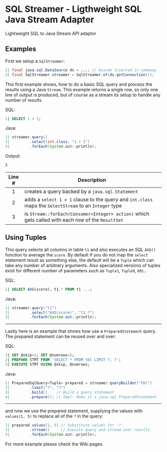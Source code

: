 # SQL Streamer - Ligthweight SQL Java Stream Adapter
Lightweight SQL to Java Stream API adaptor

## Examples
First we setup a `SqlStreamer`:
```java
1| final java.sql.DataSource ds = ...; // Assume injected in someway
2| final SqlStreamer streamer = SqlStreamer.of(ds.getConnection());
```
This first example shows, how to do a basic SQL query and process the results using a Java `Stream`. This example returns a single row, so only one line of output is produced, but of course as a stream its setup to handle any number of results.

SQL:
```sql
1| SELECT 1 + 1;
```

Java:
```java
1| streamer.query()
2|         .select(int.class, "1 + 1") 
3|         .forEach(System.out::println);
```

Output:
```
2
```

| Line # | Description                                                                                            |
|:------:|--------------------------------------------------------------------------------------------------------|
| 1      | creates a query backed by a `java.sql.Statement`|
| 2      | adds a `select 1 + 1` clause to the query and `int.class` maps the `SelectStream` to an `Integer` type |
| 3      | is `Stream::forEach(Consumer<Integer> action)` which gets called with each row of the `ResultSet`|

Using Tuples
---
This query selects all columns in table `t1` and also executes an SQL `AVG()` function to average the `score`. By default
if you do not map the `select` statement result as something else, the default will be a `Tuple` which can take any number
of arbitrary arguments. Also specialized versions of tuples exist for different number of parameters such as `Tuple1`, `Tuple9`, etc..

SQL:
```sql
1| SELECT AVG(score), t1.* FROM t1 ...;
```

Java:
```java
1| streamer.query("t1")
2|         .select("AVG(score)", "t1.*")
3|         .forEach(System.out::println);
```
---

Lastly here is an example that shows how use a `PreparedStatement` query. The prepared statement can be reused over and over:

SQL:
```sql
1| SET @skip=1; SET @numrows=5;
2| PREPARE STMT FROM 'SELECT * FROM tbl LIMIT ?, ?';
3| EXECUTE STMT USING @skip, @numrows;
```

Java:
```java
1| PreparedSqlQuery<Tuple> prepared = streamer.queryBuilder("tbl")
2|         .limit("?", "?")
3|         .build()    // Build a query statement
4|         .prepare(); // Impl: Make it a java.sql.PreparedStatement
```
---

and now we use the prepared statement, supplying the values with `values(1, 5)` to replace all of the `?` in the query:


```java
1| prepared.values(1, 5) // Substitute values for '?'
2|         .stream()     // Execute query and stream over results
3|         .forEach(System.out::println);
```

For more example please check the Wiki pages.
